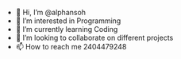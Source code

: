 - 👋 Hi, I’m @alphansoh
- 👀 I’m interested in Programming
- 🌱 I’m currently learning Coding
- 💞️ I’m looking to collaborate on different projects
- 📫 How to reach me 2404479248

<!---
alphansoh/alphansoh is a ✨ special ✨ repository because its `README.md` (this file) appears on your GitHub profile.
You can click the Preview link to take a look at your changes.
--->
